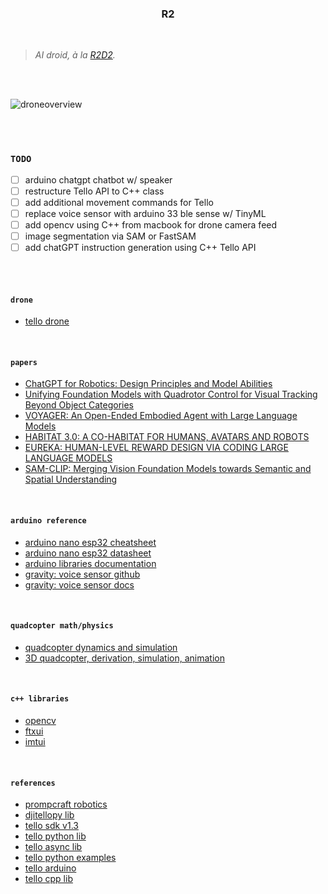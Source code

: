 <h3 align="center">R2</h3>

<br>

> _AI droid, à la [R2D2](https://www.starwars.com/databank/r2-d2/)._

<br>
<br>

![droneoverview](https://i.imgur.com/9pmgEsE.jpg)

<br>
<br>

### `TODO`

- [ ] arduino chatgpt chatbot w/ speaker
- [ ] restructure Tello API to C++ class
- [ ] add additional movement commands for Tello
- [ ] replace voice sensor with arduino 33 ble sense w/ TinyML
- [ ] add opencv using C++ from macbook for drone camera feed
- [ ] image segmentation via SAM or FastSAM
- [ ] add chatGPT instruction generation using C++ Tello API

<br>
<br>

#### `drone`

* [tello drone](https://www.ryzerobotics.com/tello)

<br>

#### `papers`

* [ChatGPT for Robotics: Design Principles and Model Abilities](https://www.microsoft.com/en-us/research/uploads/prod/2023/02/ChatGPT___Robotics.pdf)
* [Unifying Foundation Models with Quadrotor Control for Visual Tracking Beyond Object Categories](https://arxiv.org/pdf/2310.04781.pdf)
* [VOYAGER: An Open-Ended Embodied Agent with Large Language Models](https://arxiv.org/pdf/2305.16291.pdf)
* [HABITAT 3.0: A CO-HABITAT FOR HUMANS, AVATARS AND ROBOTS](https://ai.meta.com/static-resource/habitat3)
* [EUREKA: HUMAN-LEVEL REWARD DESIGN VIA CODING LARGE LANGUAGE MODELS](https://arxiv.org/pdf/2310.12931.pdf)
* [SAM-CLIP: Merging Vision Foundation Models towards Semantic and Spatial Understanding](https://arxiv.org/abs/2310.15308)

<br>

#### `arduino reference`

* [arduino nano esp32 cheatsheet](https://docs.arduino.cc/tutorials/nano-esp32/cheat-sheet)
* [arduino nano esp32 datasheet](https://docs.arduino.cc/resources/datasheets/ABX00083-datasheet.pdf)
* [arduino libraries documentation](https://www.arduino.cc/reference/en/libraries/)
* [gravity: voice sensor github](https://github.com/DFRobot/DFRobot_DF2301Q?tab=readme-ov-file)
* [gravity: voice sensor docs](https://wiki.dfrobot.com/SKU_SEN0539-EN_Gravity_Voice_Recognition_Module_I2C_UART#target_2)

<br>

#### `quadcopter math/physics`

* [quadcopter dynamics and simulation](https://andrew.gibiansky.com/blog/physics/quadcopter-dynamics/)
* [3D quadcopter, derivation, simulation, animation](https://www.youtube.com/watch?v=4hlQ2pf842U)

<br>

#### `c++ libraries`

* [opencv](https://github.com/opencv/opencv)
* [ftxui](https://github.com/ArthurSonzogni/FTXUI)
* [imtui](https://github.com/ggerganov/imtui)

<br>

#### `references`

* [prompcraft robotics](https://github.com/microsoft/PromptCraft-Robotics?tab=readme-ov-file)
* [djitellopy lib](https://github.com/damiafuentes/DJITelloPy)
* [tello sdk v1.3](https://dl-cdn.ryzerobotics.com/downloads/tello/20180910/Tello%20SDK%20Documentation%20EN_1.3.pdf)
* [tello python lib](https://github.com/dji-sdk/Tello-Python)
* [tello async lib](https://github.com/robagar/tello-asyncio)
* [tello python examples](https://github.com/dji-sdk/Tello-Python)
* [tello arduino](https://github.com/akshayvernekar/telloArduino)
* [tello cpp lib](https://github.com/vss2sn/tello)
